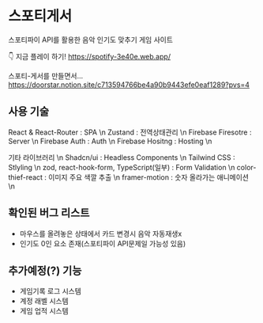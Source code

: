 # 스포티게서

스포티파이 API를 활용한 음악 인기도 맞추기 게임 사이트

👇 지금 플레이 하기!
https://spotify-3e40e.web.app/

스포티-게서를 만들면서...
https://doorstar.notion.site/c713594766be4a90b9443efe0eaf1289?pvs=4

## 사용 기술
React & React-Router : SPA \n
Zustand : 전역상태관리 \n
Firebase Firesotre : Server \n
Firebase Auth : Auth \n
Firebase Hositng : Hosting \n

기타 라이브러리 \n
Shadcn/ui : Headless Components \n
Tailwind CSS : Stlyling \n
zod, react-hook-form, TypeScript(일부) : Form Validation \n
color-thief-react : 이미지 주요 색깔 추출 \n
framer-motion : 숫자 올라가는 애니메이션 \n

 
## 확인된 버그 리스트
- 마우스를 올려놓은 상태에서 카드 변경시 음악 자동재생x
- 인기도 0인 요소 존재(스포티파이 API문제일 가능성 있음)

## 추가예정(?) 기능
- 게임기록 로그 시스템
- 계정 래벨 시스템
- 게임 업적 시스템
